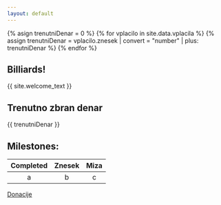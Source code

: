 ```yaml
---
layout: default
---
```

{% asign trenutniDenar = 0 %}
{% for vplacilo in site.data.vplacila %}
{% assign trenutniDenar = vplacilo.znesek | convert = "number" | plus: trenutniDenar %}
{% endfor %}

## Billiards!

{{ site.welcome_text }}

## Trenutno zbran denar
{{ trenutniDenar }}

## Milestones:

| Completed | Znesek | Miza |
| :---: | :---: | :---: |
| a | b | c |

[Donacije](../donacije)
